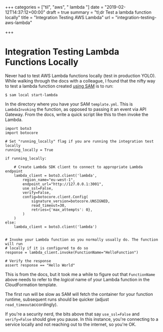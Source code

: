 +++
categories = ["til", "aws", " lambda "]
date = "2019-02-12T14:37:12+00:00"
draft = true
summary = "tl;dr Test a lambda function locally"
title = "Integration Testing AWS Lambda"
url = "integration-testing-aws-lambda"

+++
# Integration Testing Lambda Functions Locally

Never had to test AWS Lambda functions locally (test in production YOLO). While walking through the docs with a colleague, I found that the nifty way to test a lambda function created [using SAM](https://docs.aws.amazon.com/lambda/latest/dg/serverless_app.html) is to run:

`$ sam local start-lambda`

In the directory where you have your SAM `template.yml`. This is `LambdaInvoking` the function, as opposed to passing it an event via API Gateway. From the docs, write a quick script like this to then invoke the Lambda.

    import boto3
    import botocore
    
    # Set "running_locally" flag if you are running the integration test locally
    running_locally = True
    
    if running_locally:
    
        # Create Lambda SDK client to connect to appropriate Lambda endpoint
        lambda_client = boto3.client('lambda',
            region_name="eu-west-1",
            endpoint_url="http://127.0.0.1:3001",
            use_ssl=False,
            verify=False,
            config=botocore.client.Config(
                signature_version=botocore.UNSIGNED,
                read_timeout=30,
                retries={'max_attempts': 0},
            )
        )
    else:
        lambda_client = boto3.client('lambda')
    
    
    # Invoke your Lambda function as you normally usually do. The function will run
    # locally if it is configured to do so
    response = lambda_client.invoke(FunctionName="HelloFunction")
    
    # Verify the response
    assert response == "Hello World"

This is from the docs, but it took me a while to figure out that `FunctionName` above needs to refer to the _logical_ name of your Lambda function in the CloudFormation template.

The first run will be slow as SAM will fetch the container for your function runtime, subsequent runs should be quicker (adjust `read_timeout`accordingly).

If you're a security nerd, the bits above that say `use_ssl=False` and `verify=False` should give you pause. In this instance, you're connecting to a service locally and not reaching out to the internet, so you're OK. 